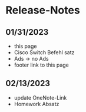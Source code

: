 # Release-Notes

## 01/31/2023

* this page
* Cisco Switch Befehl satz
* Ads -> no Ads
* footer link to this page

## 02/13/2023

* update OneNote-Link
* Homework Absatz
